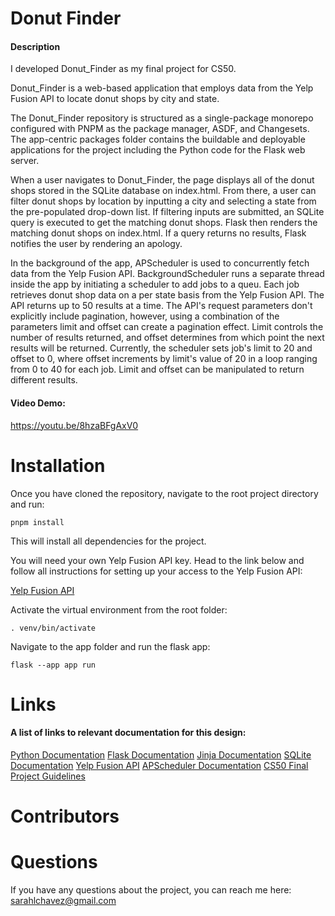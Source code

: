 # Donut Finder

#### Description

I developed Donut_Finder as my final project for CS50.

Donut_Finder is a web-based application that employs data from the Yelp Fusion API to locate donut shops by city and state.  

The Donut_Finder repository is structured as a single-package monorepo configured with PNPM as the package manager, ASDF, and Changesets. The app-centric packages folder contains the buildable and deployable applications for the project including the Python code for the Flask web server. 

When a user navigates to Donut_Finder, the page displays all of the donut shops stored in the SQLite database on index.html. From there, a user can filter donut shops by location by inputting a city and selecting a state from the pre-populated drop-down list. If filtering inputs are submitted, an SQLite query is executed to get the matching donut shops. Flask then renders the matching donut shops on index.html. If a query returns no results, Flask notifies the user by rendering an apology. 

In the background of the app, APScheduler is used to concurrently fetch data from the Yelp Fusion API. BackgroundScheduler runs a separate thread inside the app by initiating a scheduler to add jobs to a queu. Each job retrieves donut shop data on a per state basis from the Yelp Fusion API. The API returns up to 50 results at a time. The API's request parameters don't explicitly include pagination, however, using a combination of the parameters limit and offset can create a pagination effect. Limit controls the number of results returned, and offset determines from which point the next results will be returned. Currently, the scheduler sets job's limit to 20 and offset to 0, where offset increments by limit's value of 20 in a loop ranging from 0 to 40 for each job. Limit and offset can be manipulated to return different results.

#### Video Demo: 
<https://youtu.be/8hzaBFgAxV0>

# Installation

Once you have cloned the repository, navigate to the root project directory and run: 

`pnpm install`

This will install all dependencies for the project.

You will need your own Yelp Fusion API key. Head to the link below and follow all instructions for setting up your access to the Yelp Fusion API:

[Yelp Fusion API](https://docs.developer.yelp.com/docs/fusion-intro)

Activate the virtual environment from the root folder:

`. venv/bin/activate`

Navigate to the app folder and run the flask app:

`flask --app app run`

# Links

#### A list of links to relevant documentation for this design:

[Python Documentation](https://docs.python.org/3/)
[Flask Documentation](https://flask.palletsprojects.com/en/2.2.x/)
[Jinja Documentation](https://jinja.palletsprojects.com/en/3.1.x/)
[SQLite Documentation](https://www.sqlite.org/docs.html)
[Yelp Fusion API](https://docs.developer.yelp.com/docs/fusion-intro)
[APScheduler Documentation](https://apscheduler.readthedocs.io/en/latest/modules/schedulers/background.html)
[CS50 Final Project Guidelines](https://cs50.harvard.edu/x/2022/project/)

# Contributors


# Questions

If you have any questions about the project, you can reach me here:
sarahlchavez@gmail.com


